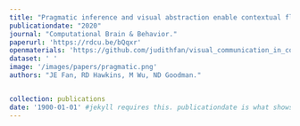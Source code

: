 ```yaml
---
title: "Pragmatic inference and visual abstraction enable contextual flexibility during visual communication"
publicationdate: "2020"
journal: "Computational Brain & Behavior."
paperurl: 'https://rdcu.be/bQqxr'
openmaterials: 'https://github.com/judithfan/visual_communication_in_context' 
dataset: ' '
image: '/images/papers/pragmatic.png'
authors: "JE Fan, RD Hawkins, M Wu, ND Goodman."


collection: publications
date: '1900-01-01' #jekyll requires this. publicationdate is what shows up
---
```

